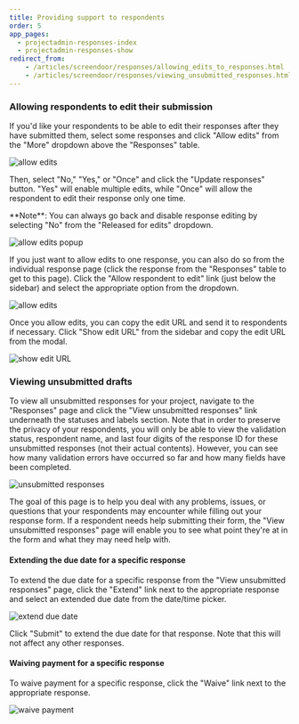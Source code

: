 ```yaml
---
title: Providing support to respondents
order: 5
app_pages:
  - projectadmin-responses-index
  - projectadmin-responses-show
redirect_from:
    - /articles/screendoor/responses/allowing_edits_to_responses.html
    - /articles/screendoor/responses/viewing_unsubmitted_responses.html
---
```


### Allowing respondents to edit their submission

If you'd like your respondents to be able to edit their responses after they have submitted them, select some responses and click "Allow edits" from the "More" dropdown above the "Responses" table.

![allow edits](../images/allow_edits.png)

Then, select "No," "Yes," or "Once" and click the "Update responses" button. "Yes" will enable multiple edits, while "Once" will allow the respondent to edit their response only one time.

<div class='alert'>
    **Note**: You can always go back and disable response editing by selecting "No" from the "Released for edits" dropdown.
</div>

![allow edits popup](../images/allow_edits_modal.png)

If you just want to allow edits to one response, you can also do so from the individual response page (click the response from the "Responses" table to get to this page). Click the "Allow respondent to edit" link (just below the sidebar) and select the appropriate option from the dropdown.

![allow edits](../images/allow_edits_individual.png)

Once you allow edits, you can copy the edit URL and send it to respondents if necessary. Click "Show edit URL" from the sidebar and copy the edit URL from the modal.

![show edit URL](../images/show_edit_url.png)


### Viewing unsubmitted drafts

To view all unsubmitted responses for your project, navigate to the "Responses" page and click the "View unsubmitted responses" link underneath the statuses and labels section. Note that in order to preserve the privacy of your respondents, you will only be able to view the validation status, respondent name, and last four digits of the response ID for these unsubmitted responses (not their actual contents). However, you can see how many validation errors have occurred so far and how many fields have been completed.

![unsubmitted responses](../images/unsubmitted_responses.png)

The goal of this page is to help you deal with any problems, issues, or questions that your respondents may encounter while filling out your response form. If a respondent needs help submitting their form, the "View unsubmitted responses" page will enable you to see what point they're at in the form and what they may need help with.

#### Extending the due date for a specific response

To extend the due date for a specific response from the "View unsubmitted responses" page, click the "Extend" link next to the appropriate response and select an extended due date from the date/time picker.

![extend due date](../images/extend_due_date.png)

Click "Submit" to extend the due date for that response. Note that this will not affect any other responses.

#### Waiving payment for a specific response

To waive payment for a specific response, click the "Waive" link next to the appropriate response.

![waive payment](../images/waive_payment.png)

